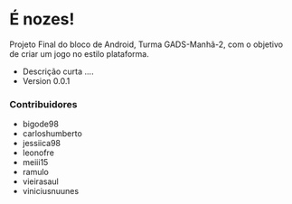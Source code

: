 # É nozes! #

Projeto Final do bloco de Android, Turma GADS-Manhã-2, com o objetivo de criar um jogo no estilo plataforma.

 - Descrição curta ....
 - Version 0.0.1

### Contribuidores ###

 - bigode98
 - carloshumberto
 - jessiica98
 - leonofre
 - meiii15
 - ramulo
 - vieirasaul
 - viniciusnuunes
